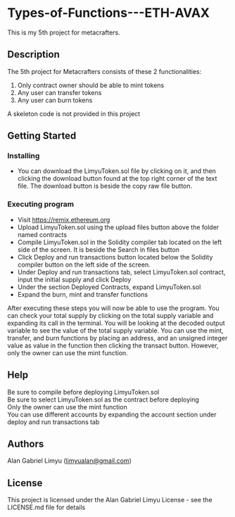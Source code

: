 # Types-of-Functions---ETH-AVAX

This is my 5th project for metacrafters.

## Description

The 5th project for Metacrafters consists of these 2 functionalities:
1. Only contract owner should be able to mint tokens
2. Any user can transfer tokens
3. Any user can burn tokens

A skeleton code is not provided in this project

## Getting Started

### Installing

* You can download the LimyuToken.sol file by clicking on it, and then clicking the download button found at the top right corner of the text file. The download button is beside the copy raw file button.

### Executing program

* Visit https://remix.ethereum.org
* Upload LimyuToken.sol using the upload files button above the folder named contracts
* Compile LimyuToken.sol in the Solidity compiler tab located on the left side of the screen. It is beside the Search in files button
* Click Deploy and run transactions button located below the Solidity compiler button on the left side of the screen.
* Under Deploy and run transactions tab, select LimyuToken.sol contract, input the initial supply and click Deploy
* Under the section Deployed Contracts, expand LimyuToken.sol
* Expand the burn, mint and transfer functions

After executing these steps you will now be able to use the program. You can check your total supply by clicking on the total supply variable and expanding its call in the terminal.
You will be looking at the decoded output variable to see the value of the total supply variable.
You can use the mint, transfer, and burn functions by placing an address, and an unsigned integer value as value in the function then clicking the transact button. However, only the owner can use the mint function.


## Help

Be sure to compile before deploying LimyuToken.sol </br>
Be sure to select LimyuToken.sol as the contract before deploying </br>
Only the owner can use the mint function </br>
You can use different accounts by expanding the account section under deploy and run transactions tab

## Authors

Alan Gabriel Limyu (limyualan@gmail.com)


## License

This project is licensed under the Alan Gabriel Limyu License - see the LICENSE.md file for details
